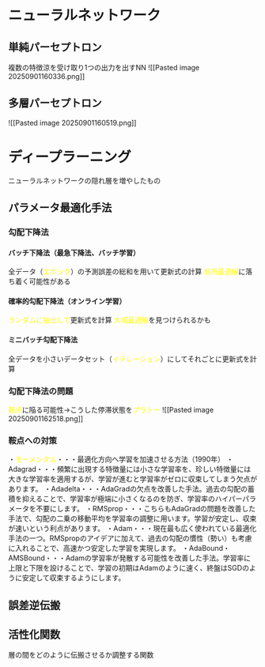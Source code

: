 # ニューラルネットワーク
## 単純パーセプトロン
複数の特徴涼を受け取り1つの出力を出すNN
![[Pasted image 20250901160336.png]]
## 多層パーセプトロン
![[Pasted image 20250901160519.png]]
# ディープラーニング
ニューラルネットワークの隠れ層を増やしたもの
## パラメータ最適化手法
### 勾配下降法
#### バッチ下降法（最急下降法、バッチ学習）
全データ（<font color="#ffff00">エポック</font>）の予測誤差の総和を用いて更新式の計算
<font color="#ffff00">局所最適解</font>に落ち着く可能性がある
#### 確率的勾配下降法（オンライン学習）
<font color="#ffff00">ランダムに抽出して</font>更新式を計算
<font color="#ffff00">大域最適解</font>を見つけられるかも
#### ミニバッチ勾配下降法
全データを小さいデータセット（<font color="#ffff00">イテレーション</font>）にしてそれごとに更新式を計算

### 勾配下降法の問題
<font color="#ffff00">鞍点</font>に陥る可能性→こうした停滞状態を<font color="#ffff00">プラトー</font>
![[Pasted image 20250901162518.png]]
### 鞍点への対策
・<font color="#ffff00">モーメンタム</font>・・・最適化方向へ学習を加速させる方法（1990年）
・Adagrad・・・頻繁に出現する特徴量には小さな学習率を、珍しい特徴量には大きな学習率を適用するが、学習が進むと学習率がゼロに収束してしまう欠点があります。
・Adadelta・・・AdaGradの欠点を改善した手法。過去の勾配の蓄積を抑えることで、学習率が極端に小さくなるのを防ぎ、学習率のハイパーパラメータを不要にします。
・RMSprop・・・こちらもAdaGradの問題を改善した手法で、勾配の二乗の移動平均を学習率の調整に用います。学習が安定し、収束が速いという利点があります。
・Adam・・・現在最も広く使われている最適化手法の一つ。RMSpropのアイデアに加えて、過去の勾配の慣性（勢い）も考慮に入れることで、高速かつ安定した学習を実現します。
・AdaBound・AMSBound・・・Adamの学習率が発散する可能性を改善した手法。学習率に上限と下限を設けることで、学習の初期はAdamのように速く、終盤はSGDのように安定して収束するようにします。
## 誤差逆伝搬

## 活性化関数
層の間をどのように伝搬させるか調整する関数
### 



